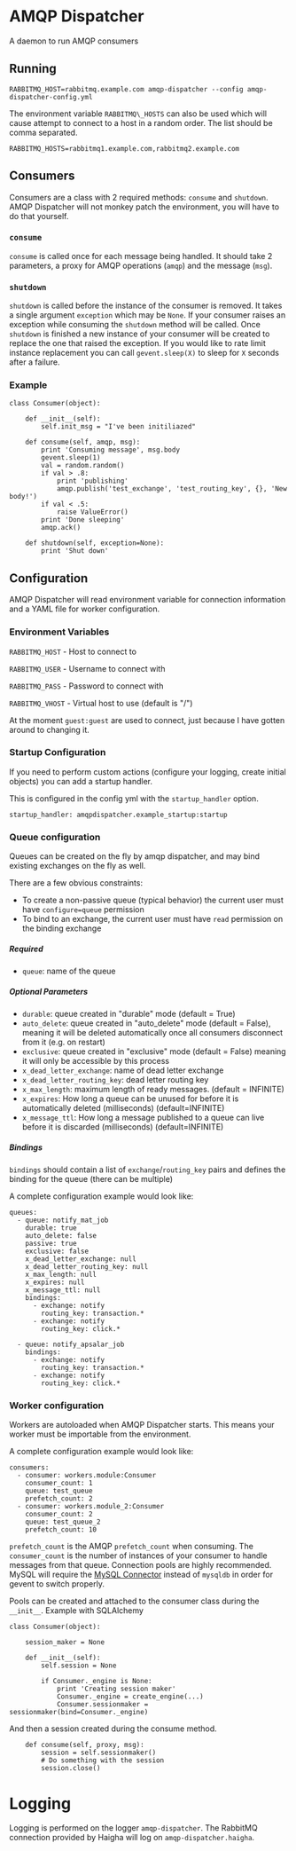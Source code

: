 # AMQP Dispatcher

A daemon to run AMQP consumers


## Running

    RABBITMQ_HOST=rabbitmq.example.com amqp-dispatcher --config amqp-dispatcher-config.yml

The environment variable `RABBITMQ\_HOSTS` can also be used which will cause
attempt to connect to a host in a random order. The list should be comma separated.

    RABBITMQ_HOSTS=rabbitmq1.example.com,rabbitmq2.example.com

## Consumers

Consumers are a class with 2 required methods: `consume` and `shutdown`. AMQP
Dispatcher will not monkey patch the environment, you will have to do that
yourself.

### `consume`

`consume` is called once for each message being handled. It should take 2
parameters, a proxy for AMQP operations (`amqp`) and the message (`msg`).


### `shutdown`

`shutdown` is called before the instance of the consumer is removed. It takes a
single argument `exception` which may be `None`. If your consumer raises an
exception while consuming the `shutdown` method will be called. Once `shutdown`
is finished a new instance of your consumer will be created to replace the one
that raised the exception. If you would like to rate limit instance replacement
you can call `gevent.sleep(X)` to sleep for `X` seconds after a failure.


### Example

    class Consumer(object):

        def __init__(self):
            self.init_msg = "I've been initiliazed"

        def consume(self, amqp, msg):
            print 'Consuming message', msg.body
            gevent.sleep(1)
            val = random.random()
            if val > .8:
                print 'publishing'
                amqp.publish('test_exchange', 'test_routing_key', {}, 'New body!')
            if val < .5:
                raise ValueError()
            print 'Done sleeping'
            amqp.ack()

        def shutdown(self, exception=None):
            print 'Shut down'


## Configuration

AMQP Dispatcher will read environment variable for connection information and a
YAML file for worker configuration.

### Environment Variables

`RABBITMQ_HOST` - Host to connect to

`RABBITMQ_USER` - Username to connect with

`RABBITMQ_PASS` - Password to connect with

`RABBITMQ_VHOST` - Virtual host to use (default is "/")

At the moment `guest:guest` are used to connect, just because I have gotten around to changing it.

### Startup Configuration

If you need to perform custom actions (configure your logging, create initial objects) you can add a startup handler.

This is configured in the config yml with the `startup_handler` option.

    startup_handler: amqpdispatcher.example_startup:startup

### Queue configuration

Queues can be created on the fly by amqp dispatcher, and may bind existing exchanges on the fly as well.

There are a few obvious constraints:

* To create a non-passive queue (typical behavior) the current user must have `configure=queue` permission
* To bind to an exchange, the current user must have `read` permission on the binding exchange

##### Required

* `queue`: name of the queue

##### Optional Parameters

* `durable`: queue created in "durable" mode (default = True)
* `auto_delete`: queue created in "auto_delete" mode (default = False), meaning
it will be deleted automatically once all consumers disconnect from it (e.g. on restart)
* `exclusive`: queue created in "exclusive" mode (default = False) meaning it will only be accessible by this process
* `x_dead_letter_exchange`: name of dead letter exchange
* `x_dead_letter_routing_key`: dead letter routing key
* `x_max_length`: maximum length of ready messages. (default = INFINITE)
* `x_expires`: How long a queue can be unused for before it is automatically deleted (milliseconds) (default=INFINITE)
* `x_message_ttl`: How long a message published to a queue can live before it is discarded (milliseconds) (default=INFINITE)

##### Bindings

`bindings`  should contain a list of `exchange`/`routing_key` pairs and defines the binding for the queue (there can be multiple)

A complete configuration example would look like:

    queues:
      - queue: notify_mat_job
        durable: true
        auto_delete: false
        passive: true
        exclusive: false
        x_dead_letter_exchange: null
        x_dead_letter_routing_key: null
        x_max_length: null
        x_expires: null
        x_message_ttl: null
        bindings:
          - exchange: notify
            routing_key: transaction.*
          - exchange: notify
            routing_key: click.*

      - queue: notify_apsalar_job
        bindings:
          - exchange: notify
            routing_key: transaction.*
          - exchange: notify
            routing_key: click.*

### Worker configuration

Workers are autoloaded when AMQP Dispatcher starts. This means your worker must
be importable from the environment.

A complete configuration example would look like:

    consumers:
      - consumer: workers.module:Consumer
        consumer_count: 1
        queue: test_queue
        prefetch_count: 2
      - consumer: workers.module_2:Consumer
        consumer_count: 2
        queue: test_queue_2
        prefetch_count: 10


`prefetch_count` is the AMQP `prefetch_count` when consuming. The
`consumer_count` is the number of instances of your consumer to handle messages
from that queue.  Connection pools are highly recommended.
MySQL will require the [MySQL
Connector](http://pypi.python.org/pypi/mysql-connector-python) instead of
`mysqldb` in order for gevent to switch properly.

Pools can be created and attached to the consumer class during the `__init__`. Example with SQLAlchemy

    class Consumer(object):

        session_maker = None

        def __init__(self):
            self.session = None

            if Consumer._engine is None:
                print 'Creating session maker'
                Consumer._engine = create_engine(...)
                Consumer.sessionmaker = sessionmaker(bind=Consumer._engine)

And then a session created during the consume method.

        def consume(self, proxy, msg):
            session = self.sessionmaker()
            # Do something with the session
            session.close()

# Logging

Logging is performed on the logger `amqp-dispatcher`. The RabbitMQ connection
provided by Haigha will log on `amqp-dispatcher.haigha`.
